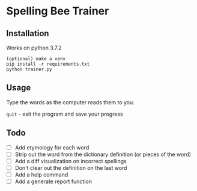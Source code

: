 # Spelling Bee Trainer

## Installation

Works on python 3.7.2

```
(optional) make a venv
pip install -r requirements.txt
python trainer.py
```

## Usage

Type the words as the computer reads them to you.

`quit` - exit the program and save your progress

## Todo

- [ ] Add etymology for each word
- [ ] Strip out the word from the dictionary definition (or pieces of the word)
- [ ] Add a diff visualization on incorrect spellings
- [ ] Don't clear out the definition on the last word
- [ ] Add a help command
- [ ] Add a generate report function
